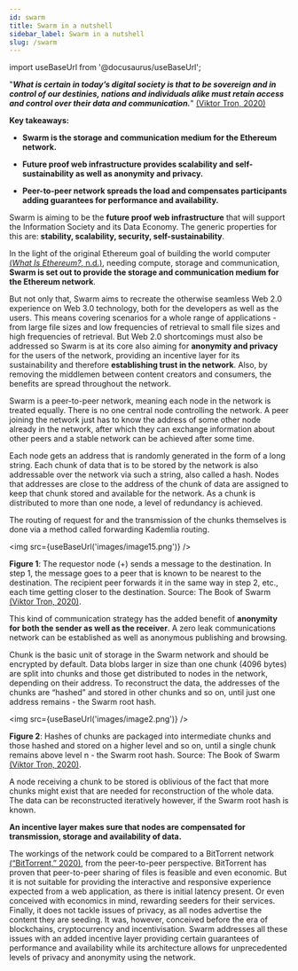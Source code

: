 ```yaml
---
id: swarm
title: Swarm in a nutshell  
sidebar_label: Swarm in a nutshell 
slug: /swarm
---
```

import useBaseUrl from '@docusaurus/useBaseUrl';


"***What is certain in today’s digital society is that to be sovereign and in control of our destinies, nations and individuals alike must retain access and control over their data and communication.***" [(Viktor Tron, 2020)](https://www.zotero.org/google-docs/?iCqnRS)

**Key takeaways:**

-   **Swarm is the storage and communication medium for the Ethereum network.**

-   **Future proof web infrastructure provides scalability and self-sustainability as well as anonymity and privacy.**

-   **Peer-to-peer network spreads the load and compensates participants adding guarantees for performance and availability.**

Swarm is aiming to be the **future proof web infrastructure** that will support the Information Society and its Data Economy. The generic properties for this are: **stability, scalability, security, self-sustainability**.

In the light of the original Ethereum goal of building the world computer [(*What Is Ethereum?*, n.d.)](https://www.zotero.org/google-docs/?dTIrqM), needing compute, storage and communication, **Swarm is set out to provide the storage and communication medium for the Ethereum network**.

But not only that, Swarm aims to recreate the otherwise seamless Web 2.0 experience on Web 3.0 technology, both for the developers as well as the users. This means covering scenarios for a whole range of applications - from large file sizes and low frequencies of retrieval to small file sizes and high frequencies of retrieval.
But Web 2.0 shortcomings must also be addressed so Swarm is at its core also aiming for **anonymity and privacy** for the users of the network, providing an incentive layer for its sustainability and therefore **establishing trust in the network**. Also, by removing the middlemen between content creators and consumers, the benefits are spread throughout the network.

Swarm is a peer-to-peer network, meaning each node in the network is treated equally. There is no one central node controlling the network. A peer joining the network just has to know the address of some other node already in the network, after which they can exchange information about other peers and a stable network can be achieved after some time.

Each node gets an address that is randomly generated in the form of a long string. Each chunk of data that is to be stored by the network is also addressable over the network via such a string, also called a hash. Nodes that addresses are close to the address of the chunk of data are assigned to keep that chunk stored and available for the network. As a chunk is distributed to more than one node, a level of redundancy is achieved.

The routing of request for and the transmission of the chunks themselves is done via a method called forwarding Kademlia routing.

<img src={useBaseUrl('images/image15.png')} />


**Figure 1**: The requestor node (+) sends a message to the destination. In step 1, the message goes to a peer that is known to be nearest to the destination. The recipient peer forwards it in the same way in step 2, etc., each time getting closer to the destination. Source: The Book of Swarm [(Viktor Tron, 2020)](https://www.zotero.org/google-docs/?MUHyWz).

This kind of communication strategy has the added benefit of **anonymity for both the sender as well as the receiver**. A zero leak communications network can be established as well as anonymous publishing and browsing.

Chunk is the basic unit of storage in the Swarm network and should be encrypted by default. Data blobs larger in size than one chunk (4096 bytes) are split into chunks and those get distributed to nodes in the network, depending on their address. To reconstruct the data, the addresses of the chunks are “hashed” and stored in other chunks and so on, until just one address remains - the Swarm root hash.


<img src={useBaseUrl('images/image2.png')} />


**Figure 2**: Hashes of chunks are packaged into intermediate chunks and those hashed and stored on a higher level and so on, until a single chunk remains above level n - the Swarm root hash. Source: The Book of Swarm [(Viktor Tron, 2020)](https://www.zotero.org/google-docs/?hrfFuy).

A node receiving a chunk to be stored is oblivious of the fact that more chunks might exist that are needed for reconstruction of the whole data. The data can be reconstructed iteratively however, if the Swarm root hash is known.

**An incentive layer makes sure that nodes are compensated for transmission, storage and availability of data.**

The workings of the network could be compared to a BitTorrent network [(“BitTorrent,” 2020)](https://www.zotero.org/google-docs/?sCDQ2F), from the peer-to-peer perspective. BitTorrent has proven that peer-to-peer sharing of files is feasible and even economic. But it is not suitable for providing the interactive and responsive experience expected from a web application, as there is initial latency present. Or even conceived with economics in mind, rewarding seeders for their services. Finally, it does not tackle issues of privacy, as all nodes advertise the content they are seeding. It was, however, conceived before the era of blockchains, cryptocurrency and incentivisation. Swarm addresses all these issues with an added incentive layer providing certain guarantees of performance and availability while its architecture allows for unprecedented levels of privacy and anonymity using the network.